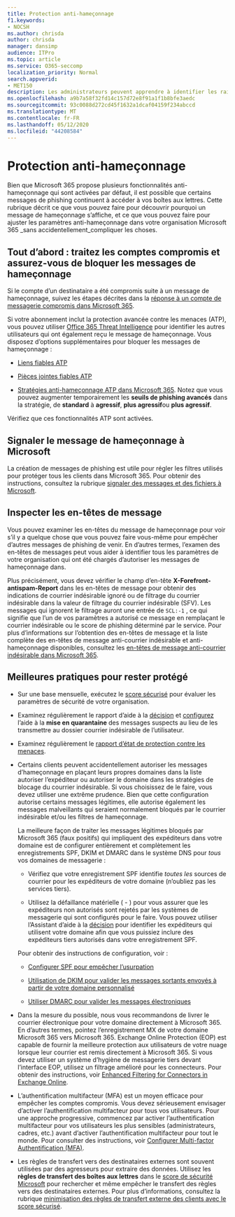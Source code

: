 ```yaml
---
title: Protection anti-hameçonnage
f1.keywords:
- NOCSH
ms.author: chrisda
author: chrisda
manager: dansimp
audience: ITPro
ms.topic: article
ms.service: O365-seccomp
localization_priority: Normal
search.appverid:
- MET150
description: Les administrateurs peuvent apprendre à identifier les raisons et le mode de réception d’un message de hameçonnage dans Microsoft 365, ainsi que la marche à suivre pour éviter d’autres messages de hameçonnage.
ms.openlocfilehash: a9b7a58f32fd14c157d72e8f91a1f1b8bfe3aedc
ms.sourcegitcommit: 93c0088d272cd45f1632a1dcaf04159f234abccd
ms.translationtype: MT
ms.contentlocale: fr-FR
ms.lasthandoff: 05/12/2020
ms.locfileid: "44208584"
---
```

# <a name="tune-anti-phishing-protection"></a>Protection anti-hameçonnage

Bien que Microsoft 365 propose plusieurs fonctionnalités anti-hameçonnage qui sont activées par défaut, il est possible que certains messages de phishing continuent à accéder à vos boîtes aux lettres. Cette rubrique décrit ce que vous pouvez faire pour découvrir pourquoi un message de hameçonnage s’affiche, et ce que vous pouvez faire pour ajuster les paramètres anti-hameçonnage dans votre organisation Microsoft 365 _sans accidentellement_compliquer les choses.

## <a name="first-things-first-deal-with-any-compromised-accounts-and-make-sure-you-block-any-more-phishing-messages-from-getting-through"></a>Tout d’abord : traitez les comptes compromis et assurez-vous de bloquer les messages de hameçonnage

Si le compte d’un destinataire a été compromis suite à un message de hameçonnage, suivez les étapes décrites dans la [réponse à un compte de messagerie compromis dans Microsoft 365](responding-to-a-compromised-email-account.md).

Si votre abonnement inclut la protection avancée contre les menaces (ATP), vous pouvez utiliser [Office 365 Threat Intelligence](office-365-ti.md) pour identifier les autres utilisateurs qui ont également reçu le message de hameçonnage. Vous disposez d’options supplémentaires pour bloquer les messages de hameçonnage :

- [Liens fiables ATP](set-up-atp-safe-links-policies.md)

- [Pièces jointes fiables ATP](set-up-atp-safe-attachments-policies.md)

- [Stratégies anti-hameçonnage ATP dans Microsoft 365](configure-atp-anti-phishing-policies.md). Notez que vous pouvez augmenter temporairement les **seuils de phishing avancés** dans la stratégie, de **standard** à **agressif**, **plus agressif**ou **plus agressif**.

Vérifiez que ces fonctionnalités ATP sont activées.

## <a name="report-the-phishing-message-to-microsoft"></a>Signaler le message de hameçonnage à Microsoft

La création de messages de phishing est utile pour régler les filtres utilisés pour protéger tous les clients dans Microsoft 365. Pour obtenir des instructions, consultez la rubrique [signaler des messages et des fichiers à Microsoft](report-junk-email-messages-to-microsoft.md).

## <a name="inspect-the-message-headers"></a>Inspecter les en-têtes de message

Vous pouvez examiner les en-têtes du message de hameçonnage pour voir s’il y a quelque chose que vous pouvez faire vous-même pour empêcher d’autres messages de phishing de venir. En d’autres termes, l’examen des en-têtes de messages peut vous aider à identifier tous les paramètres de votre organisation qui ont été chargés d’autoriser les messages de hameçonnage dans.

Plus précisément, vous devez vérifier le champ d’en-tête **X-Forefront-antispam-Report** dans les en-têtes de message pour obtenir des indications de courrier indésirable ignoré ou de filtrage du courrier indésirable dans la valeur de filtrage du courrier indésirable (SFV). Les messages qui ignorent le filtrage auront une entrée de `SCL:-1` , ce qui signifie que l’un de vos paramètres a autorisé ce message en remplaçant le courrier indésirable ou le score de phishing déterminé par le service. Pour plus d’informations sur l’obtention des en-têtes de message et la liste complète des en-têtes de message anti-courrier indésirable et anti-hameçonnage disponibles, consultez les [en-têtes de message anti-courrier indésirable dans Microsoft 365](anti-spam-message-headers.md).

## <a name="best-practices-to-stay-protected"></a>Meilleures pratiques pour rester protégé

- Sur une base mensuelle, exécutez le [score sécurisé](../mtp/microsoft-secure-score.md) pour évaluer les paramètres de sécurité de votre organisation.

- Examinez régulièrement le rapport d’aide à la [décision](learn-about-spoof-intelligence.md) et [configurez](set-up-anti-phishing-policies.md#spoof-settings) l’aide à la **mise en quarantaine** des messages suspects au lieu de les transmettre au dossier courrier indésirable de l’utilisateur.

- Examinez régulièrement le [rapport d’état de protection contre les menaces](view-reports-for-atp.md#threat-protection-status-report).

- Certains clients peuvent accidentellement autoriser les messages d’hameçonnage en plaçant leurs propres domaines dans la liste autoriser l’expéditeur ou autoriser le domaine dans les stratégies de blocage du courrier indésirable. Si vous choisissez de le faire, vous devez utiliser une extrême prudence. Bien que cette configuration autorise certains messages légitimes, elle autorise également les messages malveillants qui seraient normalement bloqués par le courrier indésirable et/ou les filtres de hameçonnage.

  La meilleure façon de traiter les messages légitimes bloqués par Microsoft 365 (faux positifs) qui impliquent des expéditeurs dans votre domaine est de configurer entièrement et complètement les enregistrements SPF, DKIM et DMARC dans le système DNS pour _tous_ vos domaines de messagerie :

  - Vérifiez que votre enregistrement SPF identifie _toutes les_ sources de courrier pour les expéditeurs de votre domaine (n’oubliez pas les services tiers).

  - Utilisez la défaillance matérielle ( \- ) pour vous assurer que les expéditeurs non autorisés sont rejetés par les systèmes de messagerie qui sont configurés pour le faire. Vous pouvez utiliser l’Assistant d’aide à la [décision](learn-about-spoof-intelligence.md) pour identifier les expéditeurs qui utilisent votre domaine afin que vous puissiez inclure des expéditeurs tiers autorisés dans votre enregistrement SPF.

  Pour obtenir des instructions de configuration, voir :
  
  - [Configurer SPF pour empêcher l’usurpation](set-up-spf-in-office-365-to-help-prevent-spoofing.md)

  - [Utilisation de DKIM pour valider les messages sortants envoyés à partir de votre domaine personnalisé](use-dkim-to-validate-outbound-email.md)

  - [Utiliser DMARC pour valider les messages électroniques](use-dmarc-to-validate-email.md)

- Dans la mesure du possible, nous vous recommandons de livrer le courrier électronique pour votre domaine directement à Microsoft 365. En d’autres termes, pointez l’enregistrement MX de votre domaine Microsoft 365 vers Microsoft 365. Exchange Online Protection (EOP) est capable de fournir la meilleure protection aux utilisateurs de votre nuage lorsque leur courrier est remis directement à Microsoft 365. Si vous devez utiliser un système d’hygiène de messagerie tiers devant l’interface EOP, utilisez un filtrage amélioré pour les connecteurs. Pour obtenir des instructions, voir [Enhanced Filtering for Connectors in Exchange Online](https://docs.microsoft.com/Exchange/mail-flow-best-practices/use-connectors-to-configure-mail-flow/enhanced-filtering-for-connectors).

- L’authentification multifacteur (MFA) est un moyen efficace pour empêcher les comptes compromis. Vous devez sérieusement envisager d’activer l’authentification multifacteur pour tous vos utilisateurs. Pour une approche progressive, commencez par activer l’authentification multifacteur pour vos utilisateurs les plus sensibles (administrateurs, cadres, etc.) avant d’activer l’authentification multifacteur pour tout le monde. Pour consulter des instructions, voir [Configurer Multi-factor Authentification (MFA)](../../admin/security-and-compliance/set-up-multi-factor-authentication.md).

- Les règles de transfert vers des destinataires externes sont souvent utilisées par des agresseurs pour extraire des données. Utilisez les **règles de transfert des boîtes aux lettres** dans le [score de sécurité Microsoft](../mtp/microsoft-secure-score.md) pour rechercher et même empêcher le transfert des règles vers des destinataires externes. Pour plus d’informations, consultez la rubrique [minimisation des règles de transfert externe des clients avec le score sécurisé](https://blogs.technet.microsoft.com/office365security/mitigating-client-external-forwarding-rules-with-secure-score/).
